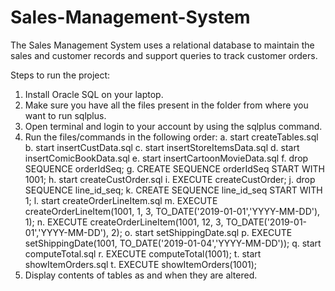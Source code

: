 # Sales-Management-System
The Sales Management System uses a relational database to maintain the sales and customer records and support queries to track customer orders.

Steps to run the project:
1. Install Oracle SQL on your laptop.
2. Make sure you have all the files present in the folder from where you want to run sqlplus.
3. Open terminal and login to your account by using the sqlplus command.
4. Run the files/commands in the following order:
   a. start createTables.sql
   b. start insertCustData.sql
   c. start insertStoreItemsData.sql
   d. start insertComicBookData.sql
   e. start insertCartoonMovieData.sql
   f. drop SEQUENCE orderIdSeq;
   g. CREATE SEQUENCE orderIdSeq START WITH 1001;
   h. start createCustOrder.sql
   i. EXECUTE createCustOrder;
   j. drop SEQUENCE line_id_seq;
   k. CREATE SEQUENCE line_id_seq START WITH 1;
   l. start createOrderLineItem.sql
   m. EXECUTE createOrderLineItem(1001, 1, 3, TO_DATE('2019-01-01','YYYY-MM-DD'), 1);
   n. EXECUTE createOrderLineItem(1001, 12, 3, TO_DATE('2019-01-01','YYYY-MM-DD'), 2);
   o. start setShippingDate.sql
   p. EXECUTE setShippingDate(1001, TO_DATE('2019-01-04','YYYY-MM-DD'));
   q. start computeTotal.sql
   r. EXECUTE computeTotal(1001);
   t. start showItemOrders.sql
   t. EXECUTE showItemOrders(1001);
5. Display contents of tables as and when they are altered.

